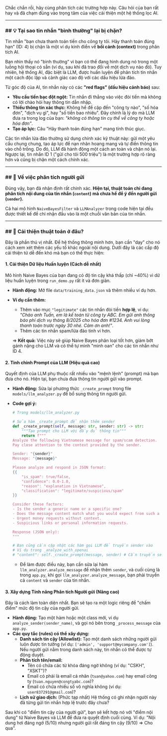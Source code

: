 Chắc chắn rồi, hãy cùng phân tích các trường hợp này. Câu hỏi của bạn rất hay và đã chạm đúng vào trọng tâm của việc cải thiện một hệ thống lọc AI.

-----

### \#\# 💡 Tại sao tin nhắn "bình thường" lại bị chặn?

Tin nhắn "bạn chưa thanh toán tiền cho công ty tôi. Hãy thanh toán đúng hạn" (ID: 4) bị chặn là một ví dụ kinh điển về **bối cảnh (context)** trong phân tích AI.

Bạn nhìn thấy nó "bình thường" vì bạn có thể đang hình dung nó trong một luồng hội thoại có sẵn (ví dụ, sau khi đã trao đổi về một dịch vụ nào đó). Tuy nhiên, hệ thống AI, đặc biệt là LLM, được huấn luyện để phân tích tin nhắn một cách độc lập và cảnh giác cao độ với các dấu hiệu lừa đảo.

Từ góc độ của AI, tin nhắn này có các **"red flags" (dấu hiệu cảnh báo)** sau:

  * **Yêu cầu tiền bạc đột ngột:** Tin nhắn đi thẳng vào việc đòi tiền mà không có lời chào hỏi hay thông tin dẫn nhập.
  * **Thiếu thông tin xác thực:** Không hề đề cập đến "công ty nào", "số hóa đơn", "dịch vụ gì", hay "số tiền bao nhiêu". Đây chính là lý do mà LLM đưa ra trong log của bạn: *"không có thông tin cụ thể về công ty hoặc hóa đơn"*.
  * **Tạo áp lực:** Câu "Hãy thanh toán đúng hạn" mang tính thúc giục.

Các tin nhắn lừa đảo thường sử dụng chính xác kỹ thuật này: gửi một yêu cầu chung chung, tạo áp lực để nạn nhân hoang mang và tự điền thông tin vào chỗ trống. Do đó, LLM đã hành động một cách an toàn và chặn nó lại. Ngược lại, tin nhắn ID 1 ("gửi cho tôi 500 triệu") là một trường hợp rõ ràng hơn và cũng bị chặn một cách chính xác.

-----

### \#\# 🧠 Về việc phân tích người gửi

Đúng vậy, bạn đã nhận định rất chính xác. **Hiện tại, thuật toán chỉ đang phân tích nội dung của tin nhắn (`content`) mà chưa hề để ý đến người gửi (`sender`).**

Cả hai mô hình `NaiveBayesFilter` và `LLMAnalyzer` trong code hiện tại đều được thiết kế để chỉ nhận đầu vào là một chuỗi văn bản của tin nhắn.

-----

### \#\# 🔧 Cải thiện thuật toán ở đâu?

Đây là phần thú vị nhất. Để hệ thống thông minh hơn, bạn cần "dạy" cho nó cách xem xét thêm các yếu tố khác ngoài nội dung. Dưới đây là các cấp độ cải thiện từ dễ đến khó mà bạn có thể thực hiện:

#### **1. Cải thiện Dữ liệu Huấn luyện (Cách dễ nhất)**

Mô hình Naive Bayes của bạn đang có độ tin cậy khá thấp (chỉ \~40%) vì dữ liệu huấn luyện trong `run_demo.py` rất ít và đơn giản.

  * **Hành động:** Mở file `data/training_data.json` và thêm nhiều ví dụ hơn.

  * **Ví dụ cần thêm:**

      * Thêm vào mục `"legitimate"` các tin nhắn đòi tiền **hợp lệ**, ví dụ: *"Chào anh Tuấn, em là kế toán từ công ty ABC. Em gửi anh thông báo phí dịch vụ tháng 8/2025 cho hóa đơn \#1234. Anh vui lòng thanh toán trước ngày 30 nhé. Cảm ơn anh\!"*.
      * Thêm các tin nhắn spam/lừa đảo tinh vi hơn.

    \=\> **Kết quả:** Việc này sẽ giúp Naive Bayes phân loại tốt hơn, giảm bớt gánh nặng cho LLM và có thể tự mình "minh oan" cho các tin nhắn như ID 4.

#### **2. Tinh chỉnh Prompt của LLM (Hiệu quả cao)**

Quyết định của LLM phụ thuộc rất nhiều vào "mệnh lệnh" (prompt) mà bạn đưa cho nó. Hiện tại, bạn chưa đưa thông tin người gửi vào prompt.

  * **Hành động:** Sửa lại phương thức `_create_prompt` trong file `models/llm_analyzer.py` để bổ sung thông tin người gửi.

  * **Code gợi ý:**

    ```python
    # Trong models/llm_analyzer.py

    # Sửa hàm _create_prompt để nhận thêm sender
    def _create_prompt(self, message: str, sender: str) -> str:
        """Tạo prompt cho LLM với đầy đủ thông tin"""
        return f"""
    Analyze the following Vietnamese message for spam/scam detection.
    Pay close attention to the context provided by the sender.

    Sender: "{sender}"
    Message: "{message}"

    Please analyze and respond in JSON format:
    {{
        "is_spam": true/false,
        "confidence": 0.0-1.0,
        "reason": "explanation in Vietnamese",
        "classification": "legitimate/suspicious/spam"
    }}

    Consider these factors:
    - Is the sender a generic name or a specific one?
    - Does the message content match what you would expect from such a sender?
    - Urgent money requests without context.
    - Suspicious links or personal information requests.

    Response (JSON only):
    """

    # Bạn cũng cần cập nhật các hàm gọi LLM để truyền sender vào
    # Ví dụ trong _analyze_with_openai
    # "content": self._create_prompt(message, sender) # Cần truyền sender vào đây
    ```

      * Để làm được điều này, bạn cần sửa lại hàm `llm_analyzer.analyze_message` để nhận thêm `sender`, và cuối cùng là trong `app.py`, khi gọi `llm_analyzer.analyze_message`, bạn phải truyền cả `content` và `sender` của tin nhắn.

#### **3. Xây dựng Tính năng Phân tích Người gửi (Nâng cao)**

Đây là cách làm toàn diện nhất. Bạn sẽ tạo ra một logic riêng để "chấm điểm" mức độ tin cậy của người gửi.

  * **Hành động:** Tạo một hàm hoặc một class mới, ví dụ `analyze_sender(sender_name)`, và gọi nó bên trong `_process_message` của `app.py`.
  * **Các quy tắc (rules) có thể xây dựng:**
      * **Danh sách tin cậy (Allowlist):** Tạo một danh sách những người gửi luôn được tin tưởng (ví dụ: `['admin', 'support@mycompany.com']`). Nếu người gửi nằm trong danh sách này, tin nhắn có thể được tự động duyệt.
      * **Phân tích tên/email:**
          * Tên có chứa các từ khóa đáng ngờ không (ví dụ: "CSKH", "XSKT")?
          * Email có phải là email cá nhân (`tuan@yahoo.com`) hay email công ty (`tuan.nguyen@congtyabc.com`)?
          * Email có chứa nhiều số vô nghĩa không (ví dụ: `user837291@gmail.com`)?
      * **Lịch sử giao dịch:** (Phức tạp nhất) Hệ thống có ghi nhận người này đã từng gửi tin nhắn hợp lệ trước đây chưa?

Sau khi có "điểm tin cậy của người gửi", bạn sẽ kết hợp nó với "điểm nội dung" từ Naive Bayes và LLM để đưa ra quyết định cuối cùng. Ví dụ: "Nội dung hơi đáng ngờ (5/10) nhưng người gửi rất đáng tin cậy (9/10) =\> Cho qua".